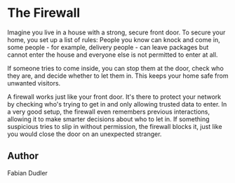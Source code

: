 # The Firewall

Imagine you live in a house with a strong, secure front door. 
To secure your home, you set up a list of rules:
People you know can knock and come in, some people - for example, delivery people - can leave packages but cannot enter the house and everyone else is not permitted to enter at all.

If someone tries to come inside, you can stop them at the door, check who they are, and decide whether to let them in. 
This keeps your home safe from unwanted visitors.

A firewall works just like your front door. 
It's there to protect your network by checking who's trying to get in and only allowing trusted data to enter. 
In a very good setup, the firewall even remembers previous interactions, allowing it to make smarter decisions about who to let in.
If something suspicious tries to slip in without permission, the firewall blocks it, 
just like you would close the door on an unexpected stranger.

## Author

Fabian Dudler
